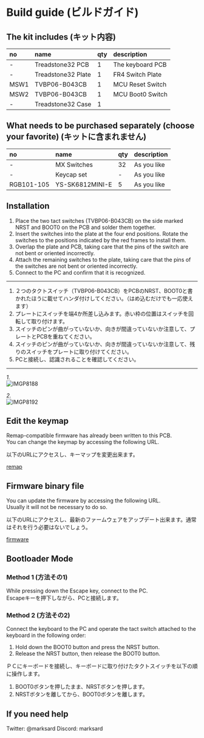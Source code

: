 # Build guide (ビルドガイド)

## The kit includes (キット内容)

|no|name|qty|description|
|:--|:--|:--|:--|
|-|Treadstone32 PCB|1|The keyboard PCB|
|-|Treadstone32 Plate|1|FR4 Switch Plate|
|MSW1|TVBP06-B043CB|1|MCU Reset Switch|
|MSW2|TVBP06-B043CB|1|MCU Boot0 Switch|
|-|Treadstone32 Case|1||

## What needs to be purchased separately (choose your favorite) (キットに含まれません)

|no|name|qty|description|
|:--|:--|:--|:--|
|-|MX Switches|32|As you like|
|-|Keycap set|-|As you like|
|RGB101-105|YS-SK6812MINI-E|5|As you like|

## Installation

1. Place the two tact switches (TVBP06-B043CB) on the side marked NRST and BOOT0 on the PCB and solder them together.
1. Insert the switches into the plate at the four end positions. Rotate the switches to the positions indicated by the red frames to install them.
1. Overlap the plate and PCB, taking care that the pins of the switch are not bent or oriented incorrectly.
1. Attach the remaining switches to the plate, taking care that the pins of the switches are not bent or oriented incorrectly.
1. Connect to the PC and confirm that it is recognized.

---

1. ２つのタクトスイッチ（TVBP06-B043CB）をPCBのNRST、BOOT0と書かれたほうに載せてハンダ付けしてください。（はめ込むだけでも一応使えます）
1. プレートにスイッチを端4か所差し込みます。赤い枠の位置はスイッチを回転して取り付けます。
1. スイッチのピンが曲がっていないか、向きが間違っていないか注意して、プレートとPCBを重ねてください。
1. スイッチのピンが曲がっていないか、向きが間違っていないか注意して、残りのスイッチをプレートに取り付けてください。
1. PCと接続し、認識されることを確認してください。

---

*1.*  
![IMGP8188]()

*2.*  
![IMGP8192]()


## Edit the keymap

Remap-compatible firmware has already been written to this PCB.  
You can change the keymap by accessing the following URL.  

以下のURLにアクセスし、キーマップを変更出来ます。  

[remap](https://remap-keys.app/)

## Firmware binary file

You can update the firmware by accessing the following URL.  
Usually it will not be necessary to do so.  

以下のURLにアクセスし、最新のファームウェアをアップデート出来ます。通常はそれを行う必要はないでしょう。  

[firmware](https://remap-keys.app/catalog/lVp2yaV5VNl1xikIcUGL/firmware)

## Bootloader Mode

### Method 1 (方法その1)

While pressing down the Escape key, connect to the PC.  
Escapeキーを押下しながら、PCと接続します。  


### Method 2 (方法その2)

Connect the keyboard to the PC and operate the tact switch attached to the keyboard in the following order:

1. Hold down the BOOT0 button and press the NRST button.  
2. Release the NRST button, then release the BOOT0 button.  

ＰＣにキーボードを接続し、キーボードに取り付けたタクトスイッチを以下の順に操作します。

1. BOOT0ボタンを押したまま、NRSTボタンを押します。
2. NRSTボタンを離してから、BOOT0ボタンを離します。

## If you need help

Twitter: @marksard
Discord: marksard